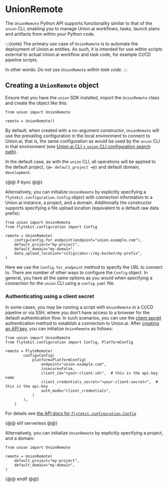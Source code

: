 # UnionRemote

The `UnionRemote` Python API supports functionality similar to that of the `union` CLI, enabling you to manage Union.ai workflows, tasks, launch plans and artifacts from within your Python code.

:::{note}
The primary use case of `UnionRemote` is to automate the deployment of Union.ai entities. As such, it is intended for use within scripts *external* to actual Union.ai workflow and task code, for example CI/CD pipeline scripts.

In other words: _Do not use `UnionRemote` within task code._
:::

## Creating a `UnionRemote` object

Ensure that you have the `union` SDK installed, import the `UnionRemote` class and create the object like this:

```{code-block} python
from union import UnionRemote

remote = UnionRemote()
```

By default, when created with a no-argument constructor, `UnionRemote` will use the prevailing configuration in the local environment to connect to Union.ai, that is, the same configuration as would be used by the `union` CLI in that environment (see [Union.ai CLI > `union` CLI configuration search path](../../../api-reference/union-cli.md#union-cli-configuration-search-path)).

In the default case, as with the `union` CLI, all operations will be applied to the default project, `{@= default_project =@}` and default domain, `development`.

{@@ if byoc @@}

Alternatively, you can initialize `UnionRemote` by explicitly specifying a `flytekit.configuration.Config` object with connection information to a Union.ai instance, a project, and a domain. Additionally the constructor supports specifying a file upload location (equivalent to a default raw data prefix):

```{code-block} python
from union import UnionRemote
from flytekit.configuration import Config

remote = UnionRemote(
    config=Config.for_endpoint(endpoint="union.example.com"),
    default_project="my-project",
    default_domain="my-domain",
    data_upload_location="<s3|gs|abs>://my-bucket/my-prefix",
)
```

Here we use the `Config.for_endpoint` method to specify the URL to connect to.
There are number of other ways to configure the `Config` object.
In general, you have all the same options as you would when specifying a connection for the `union` CLI using a `config.yaml` file.

### Authenticating using a client secret

In some cases, you may be running a script with `UnionRemote` in a CI/CD pipeline or via SSH, where you don't have access to a browser for the default authentication flow. In such scenarios, you can use the [client secret](../../administration/cli-authentication-types.md#clientsecret) authentication method to establish a connection to Union.ai. After [creating an API key](../managing-api-keys.md), you can initialize `UnionRemote` as follows:

```{code-block} python
from union import UnionRemote
from flytekit.configuration import Config, PlatformConfig

remote = FlyteRemote(
        config=Config(
            platform=PlatformConfig(
                endpoint="union.example.com",
                insecure=False,
                client_id="<your-client-id>",  # this is the api-key name
                client_credentials_secret="<your-client-secret>",  # this is the api-key
                auth_mode="client_credentials",
            )
        ),
    )
```


For details see [the API docs for `flytekit.configuration.Config`](../../../api-reference/union-sdk/configuration/index.md)

{@@ elif serverless @@}

Alternatively, you can initialize `UnionRemote` by explicitly specifying a project, and a domain:

```{code-block} python
from union import UnionRemote

remote = UnionRemote(
    default_project="my-project",
    default_domain="my-domain",
)
```

{@@ endif @@}

